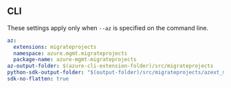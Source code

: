 ## CLI

These settings apply only when `--az` is specified on the command line.

``` yaml $(az)
az:
  extensions: migrateprojects
  namespace: azure.mgmt.migrateprojects
  package-name: azure-mgmt-migrateprojects
az-output-folder: $(azure-cli-extension-folder)/src/migrateprojects
python-sdk-output-folder: "$(output-folder)/src/migrateprojects/azext_migrateprojects/vendored_sdks/migrateprojects"
sdk-no-flatten: true
```
